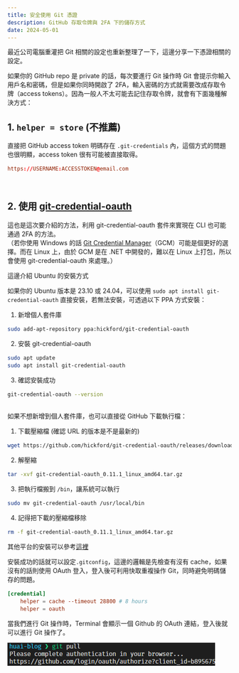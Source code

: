 ```yaml
---
title: 安全使用 Git 憑證
description: GitHub 存取令牌與 2FA 下的儲存方式
date: 2024-05-01
---
```


<!-- heroImage: /git-credentials-setting/heroImage.png -->

最近公司電腦重灌把 Git 相關的設定也重新整理了一下，這邊分享一下憑證相關的設定。

如果你的 GitHub repo 是 private 的話，每次要進行 Git 操作時 Git 會提示你輸入用戶名和密碼，但是如果你同時開啟了 2FA，輸入密碼的方式就需要改成存取令牌（access tokens）。因為一般人不太可能去記住存取令牌，就會有下面幾種解決方式：

## 1. `helper = store` (不推薦)

直接把 GitHub access token 明碼存在 `.git-credentials` 內，這個方式的問題也很明顯，access token 很有可能被直接取得。

```toml
https://USERNAME:ACCESSTOKEN@email.com
```

<br/>

## 2. 使用 **[git-credential-oauth](https://github.com/hickford/git-credential-oauth)**

這也是這次要介紹的方法，利用 git-credential-oauth 套件來實現在 CLI 也可能通過 2FA 的方法。<br/>
（若你使用 Windows 的話 [Git Credential Manager](https://github.com/GitCredentialManager/git-credential-manager)（GCM）可能是個更好的選擇。而在 Linux 上，由於 GCM 是在 .NET 中開發的，難以在 Linux 上打包，所以會使用 git-credential-oauth 來處理。）

這邊介紹 Ubuntu 的安裝方式

如果你的 Ubuntu 版本是 23.10 或 24.04，可以使用 `sudo apt install git-credential-oauth` 直接安裝，若無法安裝，可透過以下 PPA 方式安裝：

1.  新增個人套件庫

```bash
sudo add-apt-repository ppa:hickford/git-credential-oauth
```

2.  安裝 git-credential-oauth

```bash
sudo apt update
sudo apt install git-credential-oauth
```

3.  確認安裝成功

```bash
git-credential-oauth --version
```

<br/>
如果不想新增到個人套件庫，也可以直接從 GitHub 下載執行檔：

1.  下載壓縮檔 (確認 URL 的版本是不是最新的)

```bash
wget https://github.com/hickford/git-credential-oauth/releases/download/v0.11.1/git-credential-oauth_0.11.1_linux_amd64.tar.gz
```

2.  解壓縮

```bash
tar -xvf git-credential-oauth_0.11.1_linux_amd64.tar.gz
```

3.  把執行檔搬到 `/bin`，讓系統可以執行

```bash
sudo mv git-credential-oauth /usr/local/bin
```

4.  記得把下載的壓縮檔移除

```bash
rm -f git-credential-oauth_0.11.1_linux_amd64.tar.gz
```

其他平台的安裝可以參考[這裡](https://github.com/hickford/git-credential-oauth?tab=readme-ov-file#installation)

安裝成功的話就可以設定`.gitconfig`，這邊的邏輯是先檢查有沒有 cache，如果沒有的話則使用 OAuth 登入，登入後可利用快取重複操作 Git，同時避免明碼儲存的問題。

```toml
[credential]
    helper = cache --timeout 28800 # 8 hours
    helper = oauth
```

當我們進行 Git 操作時，Terminal 會顯示一個 Github 的 OAuth 連結，登入後就可以進行 Git 操作了。

![git credentials demo](../../../public/git-credentials-setting/git-credentials-demo.png)
